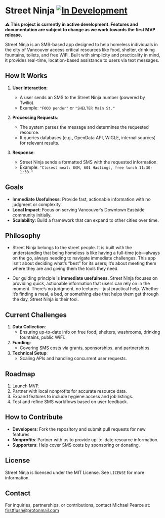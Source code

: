 # Street Ninja [![In Development](https://img.shields.io/badge/status-IN%20DEVELOPMENT-yellow)](https://github.com/your-repo-link)

**⚠️ This project is currently in active development. Features and documentation are subject to change as we work towards the first MVP release.**

Street Ninja is an SMS-based app designed to help homeless individuals in the city of Vancouver access critical resources like food, shelter, drinking fountains, toilets, and free WiFi. Built with simplicity and practicality in mind, it provides real-time, location-based assistance to users via text messages.

## How It Works

1. **User Interaction**:
   - A user sends an SMS to the Street Ninja number (powered by Twilio).
   - Example: `"FOOD pender"` or `"SHELTER Main St."`

2. **Processing Requests**:
   - The system parses the message and determines the requested resource.
   - It queries databases (e.g., OpenData API, WiGLE, internal sources) for relevant results.

3. **Response**:
   - Street Ninja sends a formatted SMS with the requested information.
   - Example: `"Closest meal: UGM, 601 Hastings, free lunch 11:30-1:30."`


## Goals

- **Immediate Usefulness**: Provide fast, actionable information with no judgment or complexity.
- **Local Impact**: Focus on serving Vancouver’s Downtown Eastside community initially.
- **Scalability**: Build a framework that can expand to other cities over time.


## Philosophy

- Street Ninja belongs to the street people. It is built with the understanding that being homeless is like having a full-time job—always on the go, always needing to navigate immediate challenges. This app isn’t about deciding what’s “best” for its users; it’s about meeting them where they are and giving them the tools they need.

- Our guiding principle is **immediate usefulness**. Street Ninja focuses on providing quick, actionable information that users can rely on in the moment. There’s no judgment, no lectures—just practical help. Whether it’s finding a meal, a bed, or something else that helps them get through the day, Street Ninja is their tool.


## Current Challenges

1. **Data Collection**:
   - Ensuring up-to-date info on free food, shelters, washrooms, drinking fountains, public WiFi.
2. **Funding**:
   - Covering SMS costs via grants, sponsorships, and partnerships.
3. **Technical Setup**:
   - Scaling APIs and handling concurrent user requests.


## Roadmap

1. Launch MVP.
2. Partner with local nonprofits for accurate resource data.
3. Expand features to include hygiene access and job listings.
4. Test and refine SMS workflows based on user feedback.


## How to Contribute

- **Developers**: Fork the repository and submit pull requests for new features.
- **Nonprofits**: Partner with us to provide up-to-date resource information.
- **Supporters**: Help cover SMS costs by sponsoring or donating.


## License

Street Ninja is licensed under the MIT License. See `LICENSE` for more information.


## Contact

For inquiries, partnerships, or contributions, contact Michael Pearce at: firstflush@protonmail.com
